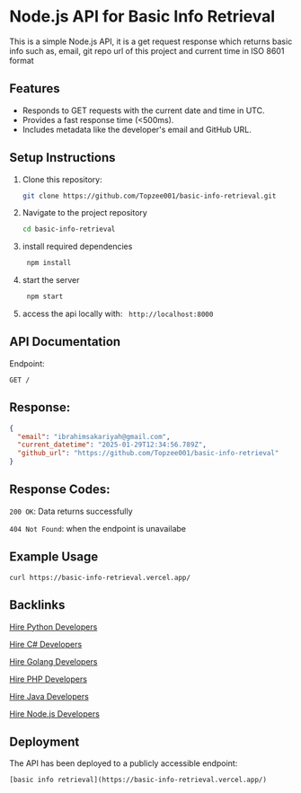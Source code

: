 # Node.js API for Basic Info Retrieval

This is a simple Node.js API, it is a get request response which returns basic info such as, email, git repo url of this project and current time in ISO 8601 format

## Features
- Responds to GET requests with the current date and time in UTC.
- Provides a fast response time (<500ms).
- Includes metadata like the developer's email and GitHub URL.

## Setup Instructions
1. Clone this repository:
   ```bash
   git clone https://github.com/Topzee001/basic-info-retrieval.git
2. Navigate to the project repository
     ```bash
    cd basic-info-retrieval

3. install required dependencies
   ```bash
    npm install
5. start the server
   ```bash
    npm start
7. access the api locally with:
   ``` http://localhost:8000```

## API Documentation

Endpoint:

```GET /```

## Response:

```json
{
  "email": "ibrahimsakariyah@gmail.com",
  "current_datetime": "2025-01-29T12:34:56.789Z",
  "github_url": "https://github.com/Topzee001/basic-info-retrieval"
}
```
## Response Codes:
```200 OK```: Data returns successfully

```404 Not Found```: when the endpoint is unavailabe

## Example Usage
```text
curl https://basic-info-retrieval.vercel.app/
```
## Backlinks
[Hire Python Developers](https://hng.tech/hire/python-developers)

[Hire C# Developers](https://hng.tech/hire/csharp-developers)

[Hire Golang Developers](https://hng.tech/hire/golang-developers)

[Hire PHP Developers](https://hng.tech/hire/php-developers)

[Hire Java Developers](https://hng.tech/hire/java-developers)

[Hire Node.js Developers](https://hng.tech/hire/nodejs-developers)

## Deployment
The API has been deployed to a publicly accessible endpoint:
```text
[basic info retrieval](https://basic-info-retrieval.vercel.app/)



